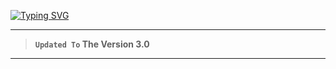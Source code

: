 
<a href="https://git.io/typing-svg"><img src="https://readme-typing-svg.demolab.com?font=Black+Ops+One&size=100&pause=1000&color=FF0000&center=true&width=1000&height=200&lines=DARK-SHADOW-MD-V3.0" alt="Typing SVG" /></a>
  </p>
  
---  

> **`Updated To` The Version 3.0**
---
